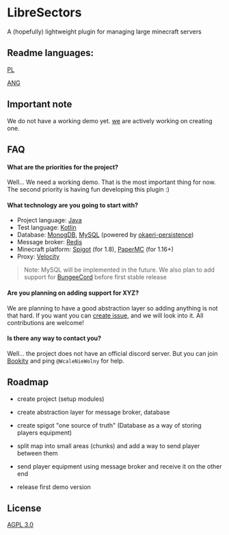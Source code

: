 # LibreSectors
A (hopefully) lightweight plugin for managing large minecraft servers


## Readme languages:
[PL](https://github.com/WcaleNieWolny/LibreSectors/README_PL.md)

[ANG](https://github.com/WcaleNieWolny/LibreSectors/README.md)

## Important note

We do not have a working demo yet. [we](https://github.com/WcaleNieWolny/LibreSectors/graphs/contributors) are actively working on creating one.


## FAQ

#### What are the priorities for the project?

Well... We need a working demo. That is the most important thing for now. The second priority is having fun developing this plugin :)

#### What technology are you going to start with?

* Project language: [Java](https://www.java.com/en/)
* Test language: [Kotlin](https://kotlinlang.org/)
* Database: [MonogDB](https://www.mongodb.com/), [MySQL](https://www.mysql.com/) (powered by [okaeri-persistence](https://github.com/OkaeriPoland/okaeri-persistence))
* Message broker: [Redis](https://redis.io/)
* Minecraft platform: [Spigot](https://www.spigotmc.org/) (for 1.8), [PaperMC](https://papermc.io/) (for 1.16+)
* Proxy: [Velocity](https://velocitypowered.com/)

> Note: MySQL will be implemented in the future. We also plan to add support for [BungeeCord](https://www.spigotmc.org/wiki/bungeecord/) before first stable release

#### Are you planning on adding support for XYZ?

We are planning to have a good abstraction layer so adding anything is not that hard. If you want you can [create issue](https://github.com/WcaleNieWolny/LibreSectors/issues), and we will look into it. All contributions are welcome!

#### Is there any way to contact you?

Well... the project does not have an official discord server. But you can join [Bookity](https://discord.gg/CYvyq3u) and ping `@WcaleNieWolny` for help.

## Roadmap

- create project (setup modules)

- create abstraction layer for message broker, database

- create spigot "one source of truth" (Database as a way of storing players equipment)

- split map into small areas (chunks) and add a way to send player between them

- send player equipment using message broker and receive it on the other end

- release first demo version


## License

[AGPL 3.0](https://choosealicense.com/licenses/agpl-3.0/#)

